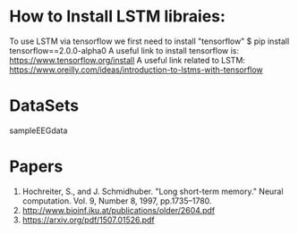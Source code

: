 # How to Install LSTM libraies: 
To use LSTM via tensorflow we first need to install "tensorflow"
$ pip install tensorflow==2.0.0-alpha0
A useful link to install tensorflow is: 
https://www.tensorflow.org/install
A useful link related to LSTM: 
https://www.oreilly.com/ideas/introduction-to-lstms-with-tensorflow

# DataSets
sampleEEGdata 
# Papers
1. Hochreiter, S., and J. Schmidhuber. "Long short-term memory." Neural computation. Vol. 9, Number 8, 1997, pp.1735–1780.
2. http://www.bioinf.jku.at/publications/older/2604.pdf
3. https://arxiv.org/pdf/1507.01526.pdf

